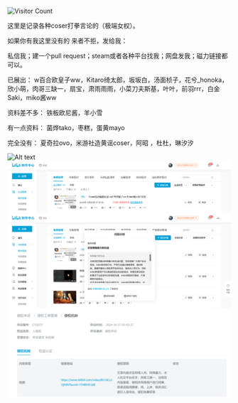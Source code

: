 ![Visitor Count](https://komarev.com/ghpvc/?username=ShiyunKong&color=blue)

这里是记录各种coser打拳言论的（极端女权）。


如果你有我这里没有的 来者不拒，发给我：


私信我；建一个pull request；steam或者各种平台找我；网盘发我；磁力链接都可以。


已展出：
w百合欧皇子ww，Kitaro绮太郎，坂坂白，汤面桢子，花兮_honoka，欣小萌，肉哥三缺一，扇宝，肃雨雨雨，小菜刀夫斯基，叶叶，前羽rrr，白金Saki，miko酱ww


资料差不多：
铁板欧尼酱，羊小雪


有一点资料：
菌烨tako，枣糕，蛋黄mayo 


完全没有：
夏奇拉ovo，米游社造黄谣coser，阿昭 ，杜杜，琳汐汐


![Alt text](截图/腥味猫罐.jpg?raw=true "腥味猫罐锐评")
![Alt text](截图/荣誉勋章/视频是我的证明.png?raw=true "视频是我的证明")
![Alt text](截图/荣誉勋章/稿件限流原因.png?raw=true "稿件限流原因")
![Alt text](截图/荣誉勋章/侵权.png?raw=true "侵权肉哥三缺一")


